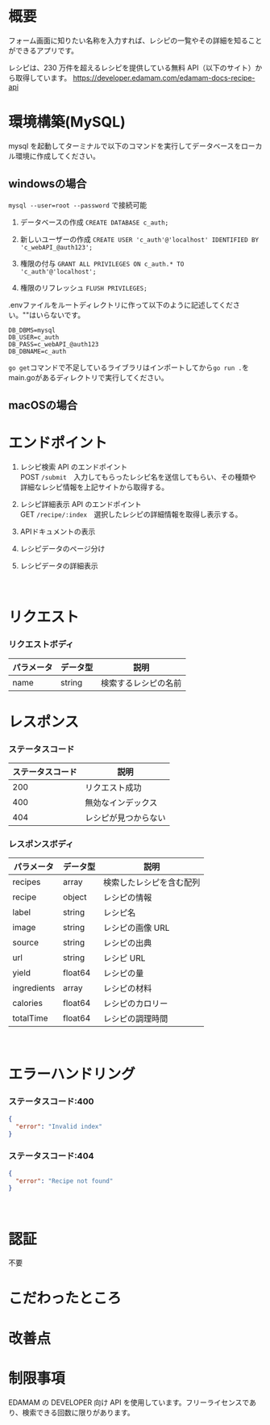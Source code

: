 # 概要

フォーム画面に知りたい名称を入力すれば、レシピの一覧やその詳細を知ることができるアプリです。<br>

レシピは、230 万件を超えるレシピを提供している無料 API（以下のサイト）から取得しています。
https://developer.edamam.com/edamam-docs-recipe-api
<br>

# 環境構築(MySQL)

mysql を起動してターミナルで以下のコマンドを実行してデータベースをローカル環境に作成してください。

## windowsの場合
   `mysql --user=root --password`
   で接続可能
   
1. データベースの作成
   `CREATE DATABASE c_auth;`

2. 新しいユーザーの作成
   `CREATE USER 'c_auth'@'localhost' IDENTIFIED BY 'c_webAPI_@auth123';`

3. 権限の付与
   `GRANT ALL PRIVILEGES ON c_auth.* TO 'c_auth'@'localhost';`

4. 権限のリフレッシュ
   `FLUSH PRIVILEGES;`

.envファイルをルートディレクトリに作って以下のように記述してください。""はいらないです。
```
DB_DBMS=mysql
DB_USER=c_auth
DB_PASS=c_webAPI_@auth123
DB_DBNAME=c_auth
```

`go get`コマンドで不足しているライブラリはインポートしてから`go run .`をmain.goがあるディレクトリで実行してください。

## macOSの場合

# エンドポイント

1. レシピ検索 API のエンドポイント<br>
   POST `/submit`　入力してもらったレシピ名を送信してもらい、その種類や詳細なレシピ情報を上記サイトから取得する。
2. レシピ詳細表示 API のエンドポイント<br>
   GET `/recipe/:index`　選択したレシピの詳細情報を取得し表示する。
3. APIドキュメントの表示

4. レシピデータのページ分け

5. レシピデータの詳細表示

<br>

# リクエスト

### リクエストボディ

| パラメータ | データ型 | 説明                 |
| ---------- | -------- | -------------------- |
| name       | string   | 検索するレシピの名前 |

# レスポンス

### ステータスコード

| ステータスコード | 説明                 |
| ---------------- | -------------------- |
| 200              | リクエスト成功       |
| 400              | 無効なインデックス   |
| 404              | レシピが見つからない |

### レスポンスボディ

| パラメータ  | データ型 | 説明                     |
| ----------- | -------- | ------------------------ |
| recipes     | array    | 検索したレシピを含む配列 |
| recipe      | object   | レシピの情報             |
| label       | string   | レシピ名                 |
| image       | string   | レシピの画像 URL         |
| source      | string   | レシピの出典             |
| url         | string   | レシピ URL               |
| yield       | float64  | レシピの量               |
| ingredients | array    | レシピの材料             |
| calories    | float64  | レシピのカロリー         |
| totalTime   | float64  | レシピの調理時間         |

<br>

# エラーハンドリング

### ステータスコード:400

```json
{
  "error": "Invalid index"
}
```

### ステータスコード:404

```json
{
  "error": "Recipe not found"
}
```

<br>

# 認証

不要
<br>
# こだわったところ

# 改善点


# 制限事項

EDAMAM の DEVELOPER 向け API を使用しています。フリーライセンスであり、検索できる回数に限りがあります。
